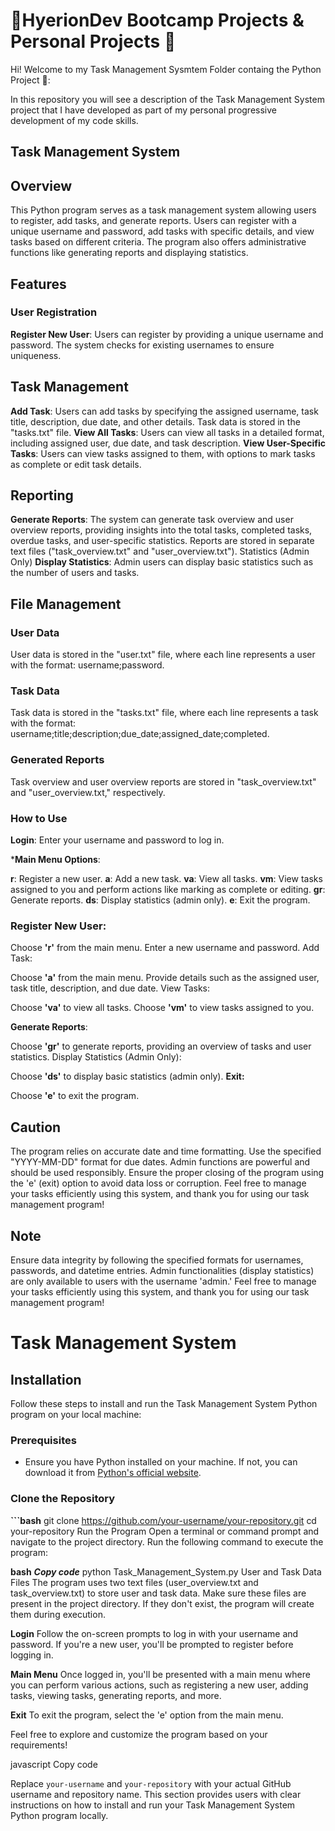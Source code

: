 # 🎒HyerionDev Bootcamp Projects & Personal Projects 🌟
Hi! Welcome to my Task Management Sysmtem Folder containg the Python Project 🚀:

In this repository you will see a description of the Task Management System project that I have developed as part of my personal progressive development of my code skills.

## Task Management System

## Overview
This Python program serves as a task management system allowing users to register, add tasks, and generate reports. Users can register with a unique username and password, add tasks with specific details, and view tasks based on different criteria. The program also offers administrative functions like generating reports and displaying statistics.

## Features
### User Registration
**Register New User**: Users can register by providing a unique username and password. The system checks for existing usernames to ensure uniqueness.

## Task Management
**Add Task**: Users can add tasks by specifying the assigned username, task title, description, due date, and other details. Task data is stored in the "tasks.txt" file.
**View All Tasks**: Users can view all tasks in a detailed format, including assigned user, due date, and task description.
**View User-Specific Tasks**: Users can view tasks assigned to them, with options to mark tasks as complete or edit task details.

## Reporting
**Generate Reports**: The system can generate task overview and user overview reports, providing insights into the total tasks, completed tasks, overdue tasks, and user-specific statistics. Reports are stored in separate text files ("task_overview.txt" and "user_overview.txt").
Statistics (Admin Only)
**Display Statistics**: Admin users can display basic statistics such as the number of users and tasks.

## File Management
### User Data
User data is stored in the "user.txt" file, where each line represents a user with the format: username;password.

### Task Data
Task data is stored in the "tasks.txt" file, where each line represents a task with the format: username;title;description;due_date;assigned_date;completed.

### Generated Reports
Task overview and user overview reports are stored in "task_overview.txt" and "user_overview.txt," respectively.

### How to Use
**Login**: Enter your username and password to log in.

***Main Menu Options**:

**r**: Register a new user.
**a**: Add a new task.
**va**: View all tasks.
**vm**: View tasks assigned to you and perform actions like marking as complete or editing.
**gr**: Generate reports.
**ds**: Display statistics (admin only).
**e**: Exit the program.

### Register New User:

Choose **'r'** from the main menu.
Enter a new username and password.
Add Task:

Choose **'a'** from the main menu.
Provide details such as the assigned user, task title, description, and due date.
View Tasks:

Choose **'va'** to view all tasks.
Choose **'vm'** to view tasks assigned to you.

**Generate Reports**:

Choose **'gr'** to generate reports, providing an overview of tasks and user statistics.
Display Statistics (Admin Only):

Choose **'ds'** to display basic statistics (admin only).
**Exit:**

Choose **'e'** to exit the program.

## Caution
The program relies on accurate date and time formatting. Use the specified "YYYY-MM-DD" format for due dates.
Admin functions are powerful and should be used responsibly.
Ensure the proper closing of the program using the 'e' (exit) option to avoid data loss or corruption.
Feel free to manage your tasks efficiently using this system, and thank you for using our task management program!

## Note
Ensure data integrity by following the specified formats for usernames, passwords, and datetime entries.
Admin functionalities (display statistics) are only available to users with the username 'admin.'
Feel free to manage your tasks efficiently using this system, and thank you for using our task management program!

# Task Management System

## Installation

Follow these steps to install and run the Task Management System Python program on your local machine:

### Prerequisites

- Ensure you have Python installed on your machine. If not, you can download it from [Python's official website](https://www.python.org/downloads/).

### Clone the Repository

**```bash**
git clone https://github.com/your-username/your-repository.git
cd your-repository
Run the Program
Open a terminal or command prompt and navigate to the project directory. Run the following command to execute the program:

**bash**
***Copy code***
python Task_Management_System.py
User and Task Data Files
The program uses two text files (user_overview.txt and task_overview.txt) to store user and task data. Make sure these files are present in the project directory. If they don't exist, the program will create them during execution.

**Login**
Follow the on-screen prompts to log in with your username and password. If you're a new user, you'll be prompted to register before logging in.

**Main Menu**
Once logged in, you'll be presented with a main menu where you can perform various actions, such as registering a new user, adding tasks, viewing tasks, generating reports, and more.

**Exit**
To exit the program, select the 'e' option from the main menu.

Feel free to explore and customize the program based on your requirements!

javascript
Copy code

Replace `your-username` and `your-repository` with your actual GitHub username and repository name. This section provides users with clear instructions on how to install and run your Task Management System Python program locally.




